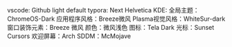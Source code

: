 vscode: Github light default
typora: Next Helvetica
KDE:
全局主题：ChromeOS-Dark
应用程序风格：Breeze微风
Plasma视觉风格：WhiteSur-dark
窗口装饰元素：Breeze 微风
颜色：微风浅色
图标：Tela Dark
光标：Sunset Cursors
欢迎屏幕：Arch
SDDM：McMojave
